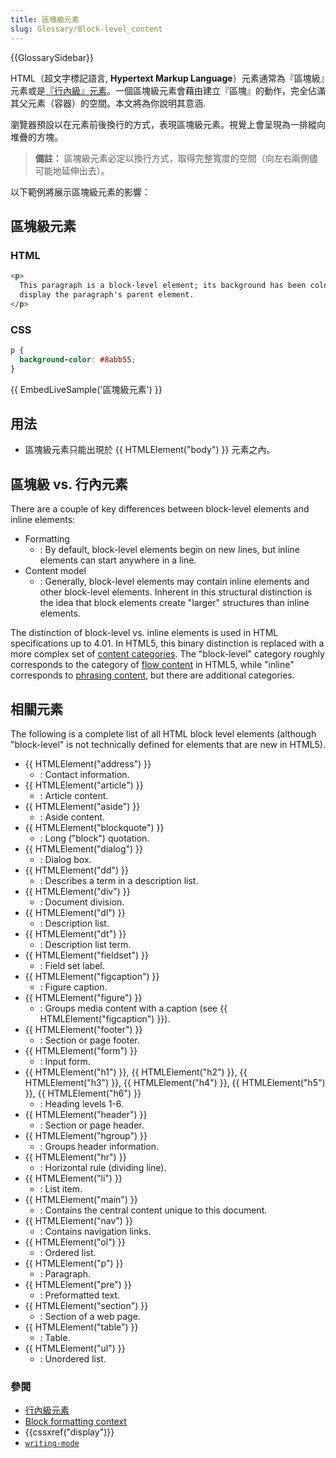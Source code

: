 ```yaml
---
title: 區塊級元素
slug: Glossary/Block-level_content
---
```


{{GlossarySidebar}}

HTML（超文字標記語言, **Hypertext Markup Language**）元素通常為『區塊級』元素或是[『行內級』元素](/zh-TW/docs/HTML/Inline_elements)。一個區塊級元素會藉由建立『區塊』的動作，完全佔滿其父元素（容器）的空間。本文將為你說明其意涵.

瀏覽器預設以在元素前後換行的方式，表現區塊級元素。視覺上會呈現為一排縱向堆疊的方塊。

> **備註：** 區塊級元素必定以換行方式，取得完整寬度的空間（向左右兩側儘可能地延伸出去）。

以下範例將展示區塊級元素的影響：

## 區塊級元素

### HTML

```html
<p>
  This paragraph is a block-level element; its background has been colored to
  display the paragraph's parent element.
</p>
```

### CSS

```css
p {
  background-color: #8abb55;
}
```

{{ EmbedLiveSample('區塊級元素') }}

## 用法

- 區塊級元素只能出現於 {{ HTMLElement("body") }} 元素之內。

## 區塊級 vs. 行內元素

There are a couple of key differences between block-level elements and inline elements:

- Formatting
  - : By default, block-level elements begin on new lines, but inline elements can start anywhere in a line.
- Content model
  - : Generally, block-level elements may contain inline elements and other block-level elements. Inherent in this structural distinction is the idea that block elements create "larger" structures than inline elements.

The distinction of block-level vs. inline elements is used in HTML specifications up to 4.01. In HTML5, this binary distinction is replaced with a more complex set of [content categories](/zh-TW/docs/HTML/Content_categories). The "block-level" category roughly corresponds to the category of [flow content](/zh-TW/docs/HTML/Content_categories#Flow_content) in HTML5, while "inline" corresponds to [phrasing content](/zh-TW/docs/HTML/Content_categories#Phrasing_content), but there are additional categories.

## 相關元素

The following is a complete list of all HTML block level elements (although "block-level" is not technically defined for elements that are new in HTML5).

- {{ HTMLElement("address") }}
  - : Contact information.
- {{ HTMLElement("article") }}
  - : Article content.
- {{ HTMLElement("aside") }}
  - : Aside content.
- {{ HTMLElement("blockquote") }}
  - : Long ("block") quotation.
- {{ HTMLElement("dialog") }}
  - : Dialog box.
- {{ HTMLElement("dd") }}
  - : Describes a term in a description list.
- {{ HTMLElement("div") }}
  - : Document division.
- {{ HTMLElement("dl") }}
  - : Description list.
- {{ HTMLElement("dt") }}
  - : Description list term.
- {{ HTMLElement("fieldset") }}
  - : Field set label.
- {{ HTMLElement("figcaption") }}
  - : Figure caption.
- {{ HTMLElement("figure") }}
  - : Groups media content with a caption (see {{ HTMLElement("figcaption") }}).
- {{ HTMLElement("footer") }}
  - : Section or page footer.
- {{ HTMLElement("form") }}
  - : Input form.
- {{ HTMLElement("h1") }}, {{ HTMLElement("h2") }}, {{ HTMLElement("h3") }}, {{ HTMLElement("h4") }}, {{ HTMLElement("h5") }}, {{ HTMLElement("h6") }}
  - : Heading levels 1-6.
- {{ HTMLElement("header") }}
  - : Section or page header.
- {{ HTMLElement("hgroup") }}
  - : Groups header information.
- {{ HTMLElement("hr") }}
  - : Horizontal rule (dividing line).
- {{ HTMLElement("li") }}
  - : List item.
- {{ HTMLElement("main") }}
  - : Contains the central content unique to this document.
- {{ HTMLElement("nav") }}
  - : Contains navigation links.
- {{ HTMLElement("ol") }}
  - : Ordered list.
- {{ HTMLElement("p") }}
  - : Paragraph.
- {{ HTMLElement("pre") }}
  - : Preformatted text.
- {{ HTMLElement("section") }}
  - : Section of a web page.
- {{ HTMLElement("table") }}
  - : Table.
- {{ HTMLElement("ul") }}
  - : Unordered list.

### 參閱

- [行內級元素](/zh-TW/docs/Glossary/Inline-level_content)
- [Block formatting context](/zh-TW/docs/Web/Guide/CSS/Block_formatting_context)
- {{cssxref("display")}}
- [`writing-mode`](/zh-TW/docs/Web/CSS/writing-mode)
